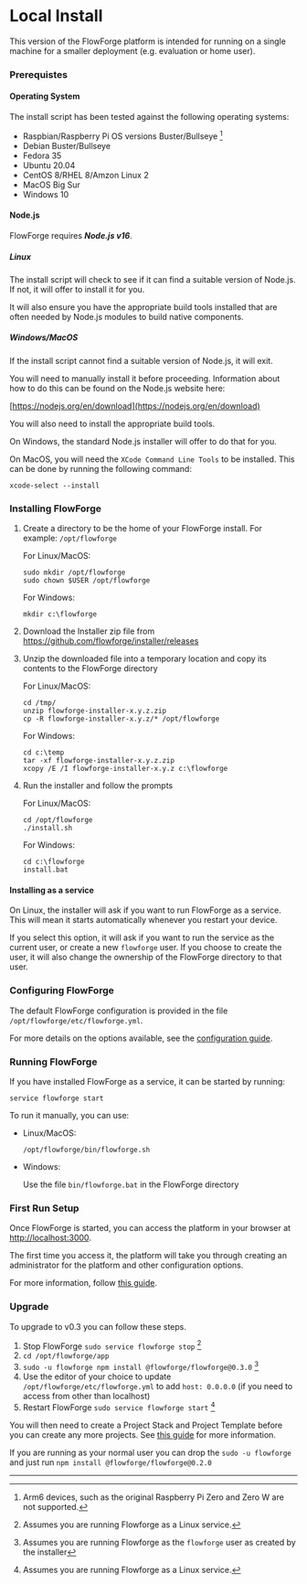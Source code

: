 # Local Install

This version of the FlowForge platform is intended for running on a single machine
for a smaller deployment (e.g. evaluation or home user).

### Prerequistes

#### Operating System

The install script has been tested against the following operating systems:

 - Raspbian/Raspberry Pi OS versions Buster/Bullseye [^1]
 - Debian Buster/Bullseye
 - Fedora 35
 - Ubuntu 20.04
 - CentOS 8/RHEL 8/Amzon Linux 2
 - MacOS Big Sur
 - Windows 10

[^1]: Arm6 devices, such as the original Raspberry Pi Zero and Zero W are not supported.

#### Node.js

FlowForge requires ***Node.js v16***.

##### Linux

The install script will check to see if it can find a suitable version of Node.js.
If not, it will offer to install it for you.

It will also ensure you have the appropriate build tools installed that are often
needed by Node.js modules to build native components.

##### Windows/MacOS

If the install script cannot find a suitable version of Node.js, it will exit.

You will need to manually install it before proceeding. Information about
how to do this can be found on the Node.js website here:

[https://nodejs.org/en/download](https://nodejs.org/en/download)

You will also need to install the appropriate build tools.

On Windows, the standard Node.js installer will offer to do that for you.

On MacOS, you will need the `XCode Command Line Tools` to be installed. This can
be done by running the following command:

```
xcode-select --install
```

### Installing FlowForge

1. Create a directory to be the home of your FlowForge install. For example: `/opt/flowforge`

   For Linux/MacOS:
    ```
    sudo mkdir /opt/flowforge
    sudo chown $USER /opt/flowforge
    ```
   
   For Windows:
    ```console
    mkdir c:\flowforge
    ```

2. Download the Installer zip file from https://github.com/flowforge/installer/releases

3. Unzip the downloaded file into a temporary location and copy its contents to
   the FlowForge directory

   For Linux/MacOS:
    ```
    cd /tmp/
    unzip flowforge-installer-x.y.z.zip
    cp -R flowforge-installer-x.y.z/* /opt/flowforge
    ```

   For Windows:
    ```console
    cd c:\temp
    tar -xf flowforge-installer-x.y.z.zip
    xcopy /E /I flowforge-installer-x.y.z c:\flowforge
    ```

4. Run the installer and follow the prompts

   For Linux/MacOS:
    ```
    cd /opt/flowforge
    ./install.sh
    ```

   For Windows:
    ```console
    cd c:\flowforge
    install.bat
    ```

#### Installing as a service

On Linux, the installer will ask if you want to run FlowForge as a service.
This will mean it starts automatically whenever you restart your device.

If you select this option, it will ask if you want to run the service as the
current user, or create a new `flowforge` user. If you choose to create the
user, it will also change the ownership of the FlowForge directory to that user.


### Configuring FlowForge

The default FlowForge configuration is provided in the file `/opt/flowforge/etc/flowforge.yml`.

For more details on the options available, see the [configuration guide](../configuration.md).


### Running FlowForge

If you have installed FlowForge as a service, it can be started by running:

```
service flowforge start
```

To run it manually, you can use:

 - Linux/MacOS:
    ```
    /opt/flowforge/bin/flowforge.sh
    ```

 - Windows:

   Use the file `bin/flowforge.bat` in the FlowForge directory

### First Run Setup

Once FlowForge is started, you can access the platform in your browser at [http://localhost:3000](http://localhost:3000).

The first time you access it, the platform will take you through creating an
administrator for the platform and other configuration options.

For more information, follow [this guide](../first-run.md).

### Upgrade

To upgrade to v0.3 you can follow these steps.

 1. Stop FlowForge `sudo service flowforge stop` [^2]
 2. `cd /opt/flowforge/app`
 3. `sudo -u flowforge npm install @flowforge/flowforge@0.3.0` [^3]
 4. Use the editor of your choice to update `/opt/flowforge/etc/flowforge.yml` to add `host: 0.0.0.0`  (if you need to access from other than localhost)
 5. Restart FlowForge `sudo service flowforge start` [^2]
 
You will then need to create a Project Stack and Project Template before you can
create any more projects. See [this guide](../first-run.md#next-steps) for more information.


If you are running as your normal user you can drop the `sudo -u flowforge` and just run `npm install @flowforge/flowforge@0.2.0`

---

[^2]: Assumes you are running Flowforge as a Linux service.
[^3]: Assumes you are running Flowforge as the `flowforge` user as created by the installer
